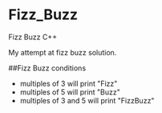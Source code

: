 # Fizz_Buzz
Fizz Buzz C++

My attempt at fizz buzz solution.

##Fizz Buzz conditions
* multiples of 3 will print "Fizz"
* multiples of 5 will print "Buzz"
* multiples of 3 and 5 will print "FizzBuzz"
